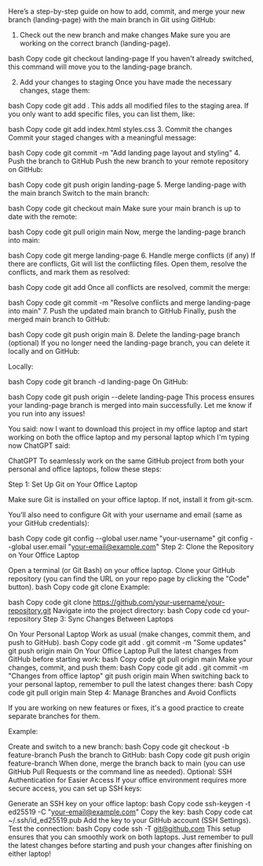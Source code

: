 Here’s a step-by-step guide on how to add, commit, and merge your new branch (landing-page) with the main branch in Git using GitHub:

1. Check out the new branch and make changes
Make sure you are working on the correct branch (landing-page).

bash
Copy code
git checkout landing-page
If you haven't already switched, this command will move you to the landing-page branch.

2. Add your changes to staging
Once you have made the necessary changes, stage them:

bash
Copy code
git add .
This adds all modified files to the staging area. If you only want to add specific files, you can list them, like:

bash
Copy code
git add index.html styles.css
3. Commit the changes
Commit your staged changes with a meaningful message:

bash
Copy code
git commit -m "Add landing page layout and styling"
4. Push the branch to GitHub
Push the new branch to your remote repository on GitHub:

bash
Copy code
git push origin landing-page
5. Merge landing-page with the main branch
Switch to the main branch:

bash
Copy code
git checkout main
Make sure your main branch is up to date with the remote:

bash
Copy code
git pull origin main
Now, merge the landing-page branch into main:

bash
Copy code
git merge landing-page
6. Handle merge conflicts (if any)
If there are conflicts, Git will list the conflicting files. Open them, resolve the conflicts, and mark them as resolved:

bash
Copy code
git add <file-with-conflict>
Once all conflicts are resolved, commit the merge:

bash
Copy code
git commit -m "Resolve conflicts and merge landing-page into main"
7. Push the updated main branch to GitHub
Finally, push the merged main branch to GitHub:

bash
Copy code
git push origin main
8. Delete the landing-page branch (optional)
If you no longer need the landing-page branch, you can delete it locally and on GitHub:

Locally:

bash
Copy code
git branch -d landing-page
On GitHub:

bash
Copy code
git push origin --delete landing-page
This process ensures your landing-page branch is merged into main successfully. Let me know if you run into any issues!






You said:
now I want to download this project in my office laptop and start working on both the office laptop and my personal laptop which I'm typing now
ChatGPT said:

ChatGPT
To seamlessly work on the same GitHub project from both your personal and office laptops, follow these steps:

Step 1: Set Up Git on Your Office Laptop

Make sure Git is installed on your office laptop. If not, install it from git-scm.

You’ll also need to configure Git with your username and email (same as your GitHub credentials):

bash
Copy code
git config --global user.name "your-username"
git config --global user.email "your-email@example.com"
Step 2: Clone the Repository on Your Office Laptop

Open a terminal (or Git Bash) on your office laptop.
Clone your GitHub repository (you can find the URL on your repo page by clicking the "Code" button).
bash
Copy code
git clone <repository-URL>
Example:

bash
Copy code
git clone https://github.com/your-username/your-repository.git
Navigate into the project directory:
bash
Copy code
cd your-repository
Step 3: Sync Changes Between Laptops

On Your Personal Laptop
Work as usual (make changes, commit them, and push to GitHub).
bash
Copy code
git add .
git commit -m "Some updates"
git push origin main
On Your Office Laptop
Pull the latest changes from GitHub before starting work:
bash
Copy code
git pull origin main
Make your changes, commit, and push them:
bash
Copy code
git add .
git commit -m "Changes from office laptop"
git push origin main
When switching back to your personal laptop, remember to pull the latest changes there:
bash
Copy code
git pull origin main
Step 4: Manage Branches and Avoid Conflicts

If you are working on new features or fixes, it's a good practice to create separate branches for them.

Example:

Create and switch to a new branch:
bash
Copy code
git checkout -b feature-branch
Push the branch to GitHub:
bash
Copy code
git push origin feature-branch
When done, merge the branch back to main (you can use GitHub Pull Requests or the command line as needed).
Optional: SSH Authentication for Easier Access
If your office environment requires more secure access, you can set up SSH keys:

Generate an SSH key on your office laptop:
bash
Copy code
ssh-keygen -t ed25519 -C "your-email@example.com"
Copy the key:
bash
Copy code
cat ~/.ssh/id_ed25519.pub
Add the key to your GitHub account (SSH Settings).
Test the connection:
bash
Copy code
ssh -T git@github.com
This setup ensures that you can smoothly work on both laptops. Just remember to pull the latest changes before starting and push your changes after finishing on either laptop!